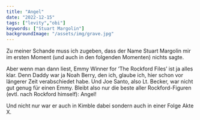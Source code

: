 ```yaml
---
title: "Angel"
date: "2022-12-15"
tags: ["levity","obi"]
keywords: ["Stuart Margolin"]
backgroundImage: "/assets/img/grave.jpg"
---
```

Zu meiner Schande muss ich zugeben, dass der Name Stuart Margolin mir im ersten Moment (und auch in den folgenden Momenten) nichts sagte.

Aber wenn man dann liest, Emmy Winner for ‘The Rockford Files’ ist ja alles klar. Denn Daddy war ja Noah Berry, den ich, glaube ich, hier schon vor längerer Zeit verabschiedet habe. Und Joe Santo, also Lt. Becker, war nicht gut genug für einen Emmy. Bleibt also nur die beste aller Rockford-Figuren (evtl. nach Rockford himself): Angel!

Und nicht nur war er auch in Kimble dabei sondern auch in einer Folge Akte X.